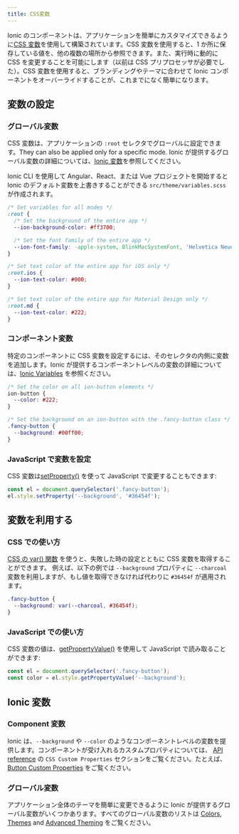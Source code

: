 ```yaml
---
title: CSS変数
---
```


<head>
  <title>CSS Variables | CSS Custom Properties for Variables & Components</title>
  <meta
    name="description"
    content="Ionic components are built with CSS Variables for easy custom app properties. They allow a value to be stored in one place, then referenced in multiple places."
  />
</head>

Ionic のコンポーネントは、アプリケーションを簡単にカスタマイズできるように<a href="https://developer.mozilla.org/en-US/docs/Web/CSS/Using_CSS_variables" target="_blank">CSS 変数</a>を使用して構築されています。CSS 変数を使用すると、1 か所に保存している値を、他の複数の場所から参照できます。また、実行時に動的に CSS を変更することを可能にします（以前は CSS プリプロセッサが必要でした）。CSS 変数を使用すると、ブランディングやテーマに合わせて Ionic コンポーネントをオーバーライドすることが、これまでになく簡単になります。

## 変数の設定

### グローバル変数

CSS 変数は、アプリケーションの `:root` セレクタでグローバルに設定できます。They can also be applied only for a specific mode. Ionic が提供するグローバル変数の詳細については、[Ionic 変数](#ionic-variables)を参照してください。

Ionic CLI を使用して Angular、React、または Vue プロジェクトを開始すると Ionic のデフォルト変数を上書きすることができる `src/theme/variables.scss` が作成されます。

```css
/* Set variables for all modes */
:root {
  /* Set the background of the entire app */
  --ion-background-color: #ff3700;

  /* Set the font family of the entire app */
  --ion-font-family: -apple-system, BlinkMacSystemFont, 'Helvetica Neue', 'Roboto', sans-serif;
}

/* Set text color of the entire app for iOS only */
:root.ios {
  --ion-text-color: #000;
}

/* Set text color of the entire app for Material Design only */
:root.md {
  --ion-text-color: #222;
}
```

### コンポーネント変数

特定のコンポーネントに CSS 変数を設定するには、そのセレクタの内側に変数を追加します。Ionic が提供するコンポーネントレベルの変数の詳細については、[Ionic Variables](#ionic-variables) を参照ください。

```css
/* Set the color on all ion-button elements */
ion-button {
  --color: #222;
}

/* Set the background on an ion-button with the .fancy-button class */
.fancy-button {
  --background: #00ff00;
}
```

### JavaScript で変数を設定

CSS 変数は[setProperty()](https://developer.mozilla.org/en-US/docs/Web/API/CSSStyleDeclaration/setProperty) を使って JavaScript で変更することもできます:

```js
const el = document.querySelector('.fancy-button');
el.style.setProperty('--background', '#36454f');
```

## 変数を利用する

### CSS での使い方

[CSS の var() 関数](https://developer.mozilla.org/en-US/docs/Web/CSS/var) を使うと、失敗した時の設定とともに CSS 変数を取得することができます。 例えば、以下の例では `--background` プロパティに `--charcoal` 変数を利用しますが、もし値を取得できなければ代わりに `#36454f` が適用されます。

```css
.fancy-button {
  --background: var(--charcoal, #36454f);
}
```

### JavaScript での使い方

CSS 変数の値は、[getPropertyValue()](https://developer.mozilla.org/en-US/docs/Web/API/CSSStyleDeclaration/getPropertyValue) を使用して JavaScript で読み取ることができます:

```js
const el = document.querySelector('.fancy-button');
const color = el.style.getPropertyValue('--background');
```

## Ionic 変数

### Component 変数

Ionic は、`--background` や `--color` のようなコンポーネントレベルの変数を提供します。コンポーネントが受け入れるカスタムプロパティについては、 [API reference](../api.md) の `CSS Custom Properties` セクションをご覧ください。たとえば、[Button Custom Properties](../api/button.md#css-custom-properties) をご覧ください。

### グローバル変数

アプリケーション全体のテーマを簡単に変更できるように Ionic が提供するグローバル変数がいくつかあります。すべてのグローバル変数のリストは [Colors](colors.md), [Themes](/docs/theming/themes) and [Advanced Theming](advanced.md) をご覧ください。
